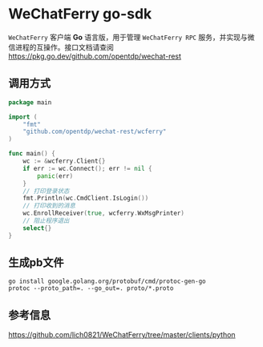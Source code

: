 # WeChatFerry go-sdk

`WeChatFerry` 客户端 **Go** 语言版，用于管理 `WeChatFerry RPC` 服务，并实现与微信进程的互操作。接口文档请查阅 <https://pkg.go.dev/github.com/opentdp/wechat-rest>

## 调用方式

```go
package main

import (
    "fmt"
    "github.com/opentdp/wechat-rest/wcferry"
)

func main() {
    wc := &wcferry.Client{}
    if err := wc.Connect(); err != nil {
        panic(err)
    }
    // 打印登录状态
    fmt.Println(wc.CmdClient.IsLogin())
    // 打印收到的消息
    wc.EnrollReceiver(true, wcferry.WxMsgPrinter)
    // 阻止程序退出
    select{}
}
```

## 生成pb文件

```shell
go install google.golang.org/protobuf/cmd/protoc-gen-go
protoc --proto_path=. --go_out=. proto/*.proto
```

## 参考信息

<https://github.com/lich0821/WeChatFerry/tree/master/clients/python>
